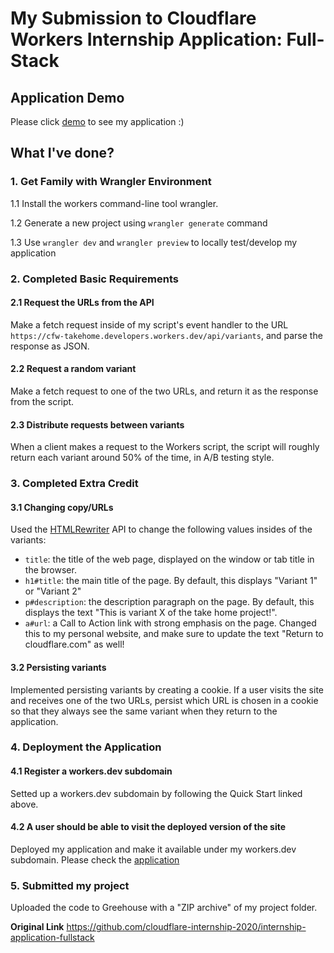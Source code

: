 # My Submission to Cloudflare Workers Internship Application: Full-Stack

## Application Demo

Please click [demo](https://internship-assignment-cloudflare.qingyuz.workers.dev/) to see my application :)

## What I've done?

### 1. Get Family with Wrangler Environment

1.1 Install the workers command-line tool wrangler.

1.2 Generate a new project using `wrangler generate` command

1.3 Use `wrangler dev` and `wrangler preview` to locally test/develop my application

### 2. Completed Basic Requirements

#### 2.1 Request the URLs from the API

Make a fetch request inside of my script's event handler to the URL `https://cfw-takehome.developers.workers.dev/api/variants`, and parse the response as JSON. 

#### 2.2 Request a random variant

Make a fetch request to one of the two URLs, and return it as the response from the script.

#### 2.3 Distribute requests between variants

When a client makes a request to the Workers script, the script will roughly return each variant around 50% of the time, in A/B testing style.

### 3. Completed Extra Credit

#### 3.1 Changing copy/URLs

Used the [HTMLRewriter](https://developers.cloudflare.com/workers/reference/apis/html-rewriter/) API to change the following values insides of the variants:

- `title`: the title of the web page, displayed on the window or tab title in the browser.
- `h1#title`: the main title of the page. By default, this displays "Variant 1" or "Variant 2"
- `p#description`: the description paragraph on the page. By default, this displays the text "This is variant X of the take home project!".
- `a#url`: a Call to Action link with strong emphasis on the page. Changed this to my personal website, and make sure to update the text "Return to cloudflare.com" as well!

#### 3.2 Persisting variants

Implemented persisting variants by creating a cookie. If a user visits the site and receives one of the two URLs, persist which URL is chosen in a cookie so that they always see the same variant when they return to the application.

### 4. Deployment the Application

#### 4.1 Register a workers.dev subdomain

Setted up a workers.dev subdomain by following the Quick Start linked above.

#### 4.2 A user should be able to visit the deployed version of the site

Deployed my application and make it available under my workers.dev subdomain. Please check the [application](https://internship-assignment-cloudflare.qingyuz.workers.dev/)

### 5. Submitted my project
Uploaded the code to Greehouse with a "ZIP archive" of my project folder.

**Original Link**
https://github.com/cloudflare-internship-2020/internship-application-fullstack
